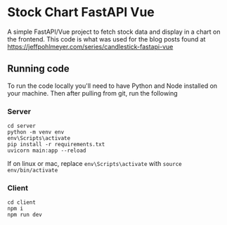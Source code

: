 # Stock Chart FastAPI Vue
A simple FastAPI/Vue project to fetch stock data and display in a chart on the frontend.
This code is what was used for the blog posts found at https://jeffpohlmeyer.com/series/candlestick-fastapi-vue

## Running code
To run the code locally you'll need to have Python and Node installed on your machine.
Then after pulling from git, run the following
### Server
```
cd server
python -m venv env
env\Scripts\activate
pip install -r requirements.txt
uvicorn main:app --reload
```
If on linux or mac, replace `env\Scripts\activate` with `source env/bin/activate`

### Client
```
cd client
npm i
npm run dev
```
